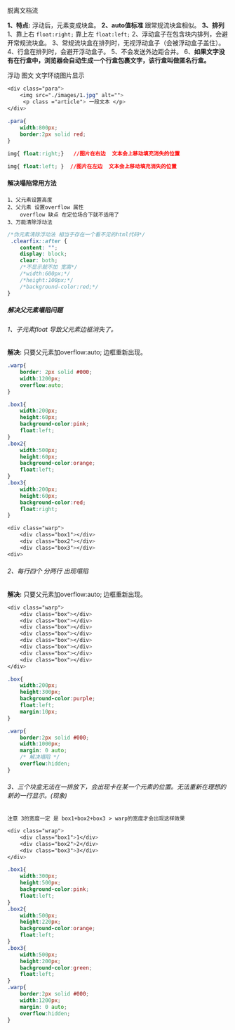 
脱离文档流


**1、特点:**  浮动后，元素变成块盒。
**2、auto值标准**  跟常规流块盒相似。
**3、排列**
	1、靠上右 `float:right;` 靠上左 `float:left;`
	2、浮动盒子在包含块内排列，会避开常规流块盒。
	3、常规流块盒在排列时，无视浮动盒子（会被浮动盒子盖住）。
	4、行盒在排列时，会避开浮动盒子。
	5、不会发送外边距合并。
	6、**如果文字没有在行盒中，浏览器会自动生成一个行盒包裹文字，该行盒叫做匿名行盒。**
	




浮动
图文  文字环绕图片显示
```css
<div class="para"> 
	<img src="./images/1.jpg" alt="">
	 <p class ="article"> 一段文本 </p> 
</div> 
 
.para{ 
	width:800px; 
	border:2px solid red; 
}

img{ float:right;}   //图片在右边  文本会上移动填充消失的位置

img{ float:left; }  //图片在左边  文本会上移动填充消失的位置
```

#### 解决塌陷常用方法
	1、父元素设置高度
	2、父元素 设置overflow 属性
		overflow 缺点 在定位场合下就不适用了
	3、万能清除浮动法 
```css
/*伪元素清除浮动法 相当于存在一个看不见的html代码*/ 
 .clearfix::after {
	content: "";
	display: block;
	clear: both;
	/*不显示就不加 宽高*/
	/*width:600px;*/
	/*height:100px;*/
	/*background-color:red;*/
}
```

##### 解决父元素塌陷问题
###### 1、子元素float 导致父元素边框消失了。
**解决:** 只要父元素加overflow:auto; 边框重新出现。
```css
.warp{
	border: 2px solid #000;
	width:1200px;
	overflow:auto;
}

.box1{
	width:200px;
	height:60px;
	background-color:pink;
	float:left;
}
.box2{
	width:500px;
	height:60px;
	background-color:orange;
	float:left;
}
.box3{
	width:200px;
	height:60px;
	background-color:red;
	float:right;
}

<div class="warp">
	<div class="box1"></div>
	<div class="box2"></div>
	<div class="box3"></div>
<div>
```

###### 2、每行四个 分两行 出现塌陷
**解决:** 只要父元素加overflow:auto; 边框重新出现。
```css
<div class="warp">
	<div class="box"></div>
	<div class="box"></div>
	<div class="box"></div>
	<div class="box"></div>
	<div class="box"></div>
	<div class="box"></div>
	<div class="box"></div>
	<div class="box"></div>
</div>

.box{
	width:200px;
	height:300px;
	background-color:purple;
	float:left;
	margin:10px;
}

.warp{
	border:2px solid #000;
	width:1000px;
	margin: 0 auto;
	/* 解决塌陷 */
	overflow:hidden;  
}

```
	
###### 3、三个块盒无法在一排放下，会出现卡在某一个元素的位置。无法重新在理想的新的一行显示。(现象)
	注意 3的宽度一定 是 box1+box2+box3 > warp的宽度才会出现这样效果
```css
<div class="wrap">
	<div class="box1">1</div>
	<div class="box2">2</div>
	<div class="box3">3</div>
</div>

.box1{
	width:300px;
	height:500px;
	background-color:pink;
	float:left;
}
.box2{
	width:500px;
	height:220px;
	background-color:orange;
	float:left;
}
.box3{
	width:500px;
	height:200px;
	background-color:green;
	float:left;
}
.warp{
	border:2px solid #000;
	width:1200px;
	margin: 0 auto;
	overflow:hidden;
}

```
 
 